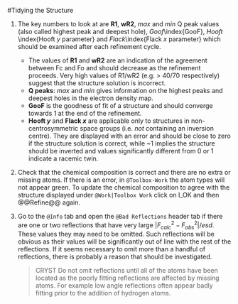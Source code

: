 #Tidying the Structure

1.	The key numbers to look at are **R1**, **wR2**, *max* and *min* Q peak values (also called highest peak and deepest hole), *Goof*\index{GooF}, *Hooft* \index{Hooft $y$ parameter} and *Flack*\index{Flack $x$ parameter} which should be examined after each refinement cycle.

	- The values of **R1** and **wR2** are an indication of the agreement between Fc and Fo and should decrease as the refinement proceeds. Very high values of R1/wR2 (e.g. > 40/70 respectively) suggest that the structure solution is incorrect. 
	- **Q peaks**: *max* and *min* gives information on the highest peaks and deepest holes in the electron density map. 
	- **GooF** is the goodness of fit of a structure and should converge towards 1 at the end of the refinement. 
	- **Hooft $y$** and **Flack $x$** are applicable only to structures in non-centrosymmetric space groups (i.e. *not* containing an inversion centre). They are displayed with an error and should be close to zero if the structure solution is correct, while ~1 implies the structure should be inverted and values significantly different from 0 or 1 indicate a racemic twin.

2.	Check that the chemical composition is correct and there are no extra or missing atoms. If there is an error, in `@Toolbox-Work` the atom types will not appear green. To update the chemical composition to agree with the structure displayed under `@Work|Toolbox Work` click on I_OK and then @@Refine@@ again.

3.	Go to the `@Info` tab and open the `@Bad Reflections` header tab if there are one or two reflections that have very large $|F_{calc}^{2}-F_{obs}^{2}|/esd$. These values they may need to be omitted. Such reflections will be obvious as their values will be significantly out of line with the rest of the reflections. If it seems necessary to omit more than a handful of reflections, there is probably a reason that should be investigated. 
	
	>CRYST Do not omit reflections until all of the atoms have been located as the poorly fitting reflections are affected by missing atoms. For example low angle reflections often appear badly fitting prior to the addition of hydrogen atoms.

